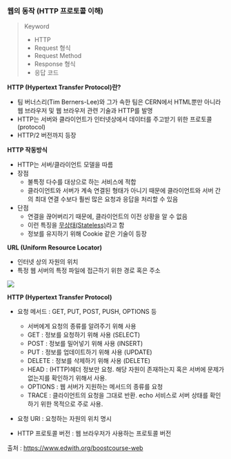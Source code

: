 ### 웹의 동작 (HTTP 프로토콜 이해)

> Keyword
>
> - HTTP
> - Request 형식
> - Request Method
> - Response 형식
> - 응답 코드



**HTTP (Hypertext Transfer Protocol)란?**

- 팀 버너스리(Tim Berners-Lee)와 그가 속한 팀은 CERN에서 HTML뿐만 아니라 웹 브라우저 및 웹 브라우저 관련 기술과 HTTP를 발명
- HTTP는 서버와 클라이언트가 인터넷상에서 데이터를 주고받기 위한 프로토콜(protocol)
- HTTP/2 버전까지 등장



**HTTP 작동방식**

- HTTP는 서버/클라이언트 모델을 따름
- 장점
  - 불특정 다수를 대상으로 하는 서비스에 적합
  - 클라이언트와 서버가 계속 연결된 형태가 아니기 때문에 클라이언트와 서버 간의 최대 연결 수보다 훨씬 많은 요청과 응답을 처리할 수 있음
- 단점
  - 연결을 끊어버리기 때문에, 클라이언트의 이전 상황을 알 수 없음
  - 이런 특징을 <u>무상태(Stateless)</u>라고 함
  - 정보를 유지하기 위해 Cookie 같은 기술이 등장



**URL (Uniform Resource Locator)**

- 인터넷 상의 자원의 위치
- 특정 웹 서버의 특정 파일에 접근하기 위한 경로 혹은 주소

<img src="https://user-images.githubusercontent.com/42233535/55536237-32744380-56f4-11e9-82a0-4f2893b8157b.PNG">



**HTTP (Hypertext Transfer Protocol)**

- 요청 메서드 : GET, PUT, POST, PUSH, OPTIONS 등

  - 서버에게 요청의 종류를 알려주기 위해 사용
  - GET : 정보를 요청하기 위해 사용 (SELECT)
  - POST : 정보를 밀어넣기 위해 사용 (INSERT)
  - PUT : 정보를 업데이트하기 위해 사용 (UPDATE)
  - DELETE : 정보를 삭제하기 위해 사용 (DELETE)
  - HEAD : (HTTP)헤더 정보만 요청. 해당 자원이 존재하는지 혹은 서버에 문제가 없는지를 확인하기 위해서 사용.
  - OPTIONS : 웹 서버가 지원하는 메서드의 종류를 요청
  - TRACE : 클라이언트의 요청을 그대로 반환. echo 서비스로 서버 상태를 확인하기 위한 목적으로 주로 사용.

- 요청 URI : 요청하는 자원의 위치 명시

- HTTP 프로토콜 버전 : 웹 브라우저가 사용하는 프로토콜 버전

  

출처 : <https://www.edwith.org/boostcourse-web>

